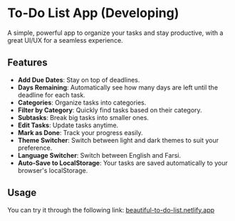 # To-Do List App (Developing)

A simple, powerful app to organize your tasks and stay productive, with a great UI/UX for a seamless experience.

## Features

- **Add Due Dates**: Stay on top of deadlines.
- **Days Remaining**: Automatically see how many days are left until the deadline for each task.
- **Categories**: Organize tasks into categories.
- **Filter by Category**: Quickly find tasks based on their category.
- **Subtasks**: Break big tasks into smaller ones.
- **Edit Tasks**: Update tasks anytime.
- **Mark as Done**: Track your progress easily.
- **Theme Switcher**: Switch between light and dark themes to suit your preference.
- **Language Switcher**: Switch between English and Farsi.
- **Auto-Save to LocalStorage**: Your tasks are saved automatically to your browser's localStorage.

## Usage

You can try it through the following link:
[beautiful-to-do-list.netlify.app](https://beautiful-to-do-list.netlify.app)
